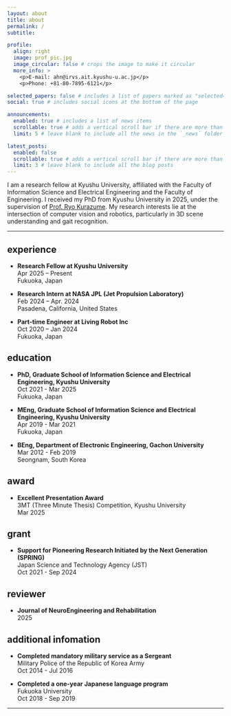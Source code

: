 ```yaml
---
layout: about
title: about
permalink: /
subtitle: 

profile:
  align: right
  image: prof_pic.jpg
  image_circular: false # crops the image to make it circular
  more_info: >
    <p>E-mail: ahn@irvs.ait.kyushu-u.ac.jp</p>
    <p>Phone: +81-80-7895-6121</p>

selected_papers: false # includes a list of papers marked as "selected={true}"
social: true # includes social icons at the bottom of the page

announcements:
  enabled: true # includes a list of news items
  scrollable: true # adds a vertical scroll bar if there are more than 3 news items
  limit: 5 # leave blank to include all the news in the `_news` folder

latest_posts:
  enabled: false
  scrollable: true # adds a vertical scroll bar if there are more than 3 new posts items
  limit: 3 # leave blank to include all the blog posts
---
```


I am a research fellow at Kyushu University, affiliated with the Faculty of Information Science and Electrical Engineering and the Faculty of Engineering. I received my PhD from Kyushu University in 2025, under the supervision of [Prof. Ryo Kurazume](https://robotics.ait.kyushu-u.ac.jp/). My research interests lie at the intersection of computer vision and robotics, particularly in 3D scene understanding and gait recognition.




---

## experience

- **Research Fellow at Kyushu University**<br>
  Apr 2025 – Present<br>
  Fukuoka, Japan

- **Research Intern at NASA JPL (Jet Propulsion Laboratory)**<br>
  Feb 2024 – Apr. 2024<br>
  Pasadena, California, United States

- **Part-time Engineer at Living Robot Inc**<br>
  Oct 2020 – Jan 2024<br>
  Fukuoka, Japan
  



## education

- **PhD, Graduate School of Information Science and Electrical Engineering, Kyushu University**<br>
  Oct 2021 - Mar 2025<br>
  Fukuoka, Japan

- **MEng, Graduate School of Information Science and Electrical Engineering, Kyushu University**<br>
  Apr 2019 - Mar 2021<br>
  Fukuoka, Japan

- **BEng, Department of Electronic Engineering, Gachon University**<br>
  Mar 2012 - Feb 2019<br>
  Seongnam, South Korea




## award

- **Excellent Presentation Award**<br>
  3MT (Three Minute Thesis) Competition, Kyushu University<br>
  Mar 2025




## grant

- **Support for Pioneering Research Initiated by the Next Generation (SPRING)**<br>
  Japan Science and Technology Agency (JST)<br>
  Oct 2021 - Sep 2024




## reviewer

- **Journal of NeuroEngineering and Rehabilitation**<br>
  2025




## additional infomation
- **Completed mandatory military service as a Sergeant**<br>
  Military Police of the Republic of Korea Army<br>
  Oct 2014 - Jul 2016

- **Completed a one-year Japanese language program**<br>
  Fukuoka University<br>
  Oct 2018 - Sep 2019


---


  
